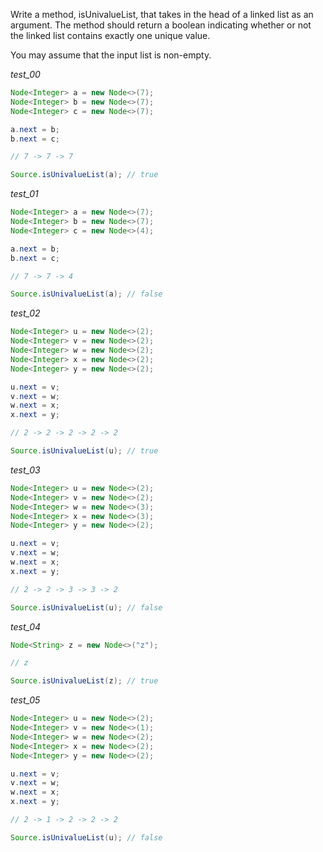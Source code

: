Write a method, isUnivalueList, that takes in the head of a linked list as an argument. The method should return a boolean indicating whether or not the linked list contains exactly one unique value.

You may assume that the input list is non-empty.

_test_00_

```java
Node<Integer> a = new Node<>(7);
Node<Integer> b = new Node<>(7);
Node<Integer> c = new Node<>(7);

a.next = b;
b.next = c;

// 7 -> 7 -> 7

Source.isUnivalueList(a); // true
```

_test_01_

```java
Node<Integer> a = new Node<>(7);
Node<Integer> b = new Node<>(7);
Node<Integer> c = new Node<>(4);

a.next = b;
b.next = c;

// 7 -> 7 -> 4

Source.isUnivalueList(a); // false
```

_test_02_

```java
Node<Integer> u = new Node<>(2);
Node<Integer> v = new Node<>(2);
Node<Integer> w = new Node<>(2);
Node<Integer> x = new Node<>(2);
Node<Integer> y = new Node<>(2);

u.next = v;
v.next = w;
w.next = x;
x.next = y;

// 2 -> 2 -> 2 -> 2 -> 2

Source.isUnivalueList(u); // true
```

_test_03_

```java
Node<Integer> u = new Node<>(2);
Node<Integer> v = new Node<>(2);
Node<Integer> w = new Node<>(3);
Node<Integer> x = new Node<>(3);
Node<Integer> y = new Node<>(2);

u.next = v;
v.next = w;
w.next = x;
x.next = y;

// 2 -> 2 -> 3 -> 3 -> 2

Source.isUnivalueList(u); // false
```

_test_04_

```java
Node<String> z = new Node<>("z");

// z

Source.isUnivalueList(z); // true
```

_test_05_

```java
Node<Integer> u = new Node<>(2);
Node<Integer> v = new Node<>(1);
Node<Integer> w = new Node<>(2);
Node<Integer> x = new Node<>(2);
Node<Integer> y = new Node<>(2);

u.next = v;
v.next = w;
w.next = x;
x.next = y;

// 2 -> 1 -> 2 -> 2 -> 2

Source.isUnivalueList(u); // false
```
